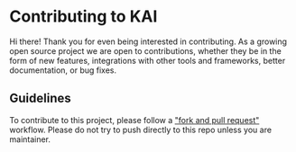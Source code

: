 # Contributing to KAI

Hi there! Thank you for even being interested in contributing. As a growing open source project we are open
to contributions, whether they be in the form of new features, integrations with other tools and frameworks, better documentation, or bug fixes.

## Guidelines

To contribute to this project, please follow a ["fork and pull request"](https://docs.github.com/en/get-started/quickstart/contributing-to-projects) workflow.
Please do not try to push directly to this repo unless you are maintainer.